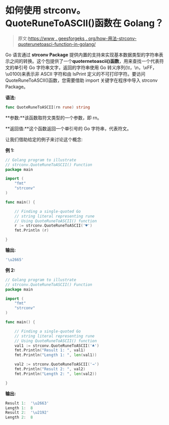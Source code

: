 # 如何使用 strconv。QuoteRuneToASCII()函数在 Golang？

> 原文:[https://www . geesforgeks . org/how-用法-strconv-quoterunetoasci-function-in-golang/](https://www.geeksforgeeks.org/how-to-use-strconv-quoterunetoascii-function-in-golang/)

Go 语言通过 **strconv Package** 提供内置的支持来实现基本数据类型的字符串表示之间的转换。这个包提供了一个**quoternetoascii()函数**，用来查找一个代表符文的单引号 Go 字符串文字，返回的字符串使用 Go 转义序列(\t，\n，\xFF，\u0100)来表示非 ASCII 字符和由 IsPrint 定义的不可打印字符。要访问 QuoteRuneToASCII()函数，您需要借助 import 关键字在程序中导入 strconv Package。

**语法:**

```go
func QuoteRuneToASCII(rn rune) string
```

**参数:**该函数取符文类型的一个参数，即 rn。

**返回值:**这个函数返回一个单引号的 Go 字符串，代表符文。

让我们借助给定的例子来讨论这个概念:

**例 1:**

```go
// Golang program to illustrate 
// strconv.QuoteRuneToASCII() Function
package main

import (
    "fmt"
    "strconv"
)

func main() {

    // Finding a single-quoted Go 
    // string literal representing rune
    // Using QuoteRuneToASCII() function
    r := strconv.QuoteRuneToASCII('♥')
    fmt.Println (r)

}

```

**输出:**

```go
'\u2665'
```

**例 2:**

```go
// Golang program to illustrate 
// strconv.QuoteRuneToASCII() Function
package main

import (
    "fmt"
    "strconv"
)

func main() {

    // Finding a single-quoted Go 
    // string literal representing rune
    // Using QuoteRuneToASCII() function
    val1 := strconv.QuoteRuneToASCII('♣')
    fmt.Println("Result 1: ", val1)
    fmt.Println("Length 1: ", len(val1))

    val2 := strconv.QuoteRuneToASCII('→')
    fmt.Println("Result 2: ", val2)
    fmt.Println("Length 2: ", len(val2))

}

```

**输出:**

```go
Result 1:  '\u2663'
Length 1:  8
Result 2:  '\u2192'
Length 2:  8

```
